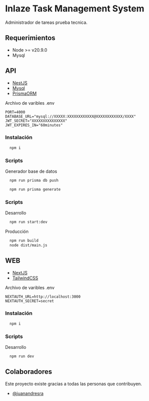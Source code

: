 
# Inlaze Task Management System

Administrador de tareas prueba tecnica.

## Requerimientos

- Node >= v20.9.0
- Mysql

## API

-  [NestJS](https://nestjs.com/)
-  [Mysql](https://www.mysql.com/)
-  [PrismaORM](https://www.prisma.io/)

Archivo de varibles .env

``` env
PORT=4000
DATABASE_URL="mysql://XXXXX:XXXXXXXXXXXX@XXXXXXXXXXXX/XXXX"
JWT_SECRET="XXXXXXXXXXXXXXX"
JWT_EXPIRES_IN="60minutes"
```

### Instalación

```bash
  npm i
```
### Scripts

Generador base de datos

```bash
  npm run prisma db push
```
```bash
  npm run prisma generate
```
### Scripts

Desarrollo

```bash
  npm run start:dev
```

Producción

```bash
  npm run build
  node dist/main.js 
```


## WEB

-  [NextJS](https://nextjs.org/)
-  [TailwindCSS](https://tailwindcss.com/)

Archivo de varibles .env

``` env
NEXTAUTH_URL=http://localhost:3000
NEXTAUTH_SECRET=secret
```

### Instalación

```bash
  npm i
```
### Scripts

Desarrollo

```bash
  npm run dev
```


## Colaboradores

Este proyecto existe gracias a todas las personas que contribuyen.


- [@juanandresra](https://www.github.com/juanandresra)
